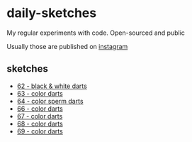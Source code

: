 # daily-sketches
My regular experiments with code.
Open-sourced and public

Usually those are published on [instagram](https://www.instagram.com/yanngraf/)


## sketches 
- [62 - black & white darts](https://raw.githack.com/yanngraf/daily-sketches/master/sketches/062_darts/index.html) 
- [63 - color darts](https://raw.githack.com/yanngraf/daily-sketches/master/sketches/063_darts-colors/index.html) 
- [64 - color sperm darts](https://raw.githack.com/yanngraf/daily-sketches/master/sketches/064_darts-colors-sperm/index.html) 
- [66 - color darts](https://raw.githack.com/yanngraf/daily-sketches/master/sketches/066_darts-colors2/index.html) 
- [67 - color darts](https://raw.githack.com/yanngraf/daily-sketches/master/sketches/067_darts-colors3/index.html) 
- [68 - color darts](https://raw.githack.com/yanngraf/daily-sketches/master/sketches/067_darts-colors4/index.html) 
- [69 - color darts](https://raw.githack.com/yanngraf/daily-sketches/master/sketches/067_darts-colors5/index.html) 